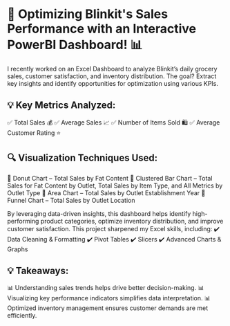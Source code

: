 <h1>🚀 Optimizing Blinkit's Sales Performance with an Interactive PowerBI Dashboard! 📊</h1>

<p3>I recently worked on an Excel Dashboard to analyze Blinkit’s daily grocery sales, customer satisfaction, and inventory distribution. The goal? Extract key insights and identify opportunities for optimization using various KPIs.</p3>

<h2>💡 Key Metrics Analyzed:</h2>

 ✅ Total Sales 💰
 ✅ Average Sales 📈
 ✅ Number of Items Sold 🛍️
 ✅ Average Customer Rating ⭐

<h2>🔍 Visualization Techniques Used:</h2>

 📌 Donut Chart – Total Sales by Fat Content
 📌 Clustered Bar Chart – Total Sales for Fat Content by Outlet, Total Sales by Item Type, and All Metrics by Outlet Type
 📌 Area Chart – Total Sales by Outlet Establishment Year
 📌 Funnel Chart – Total Sales by Outlet Location

By leveraging data-driven insights, this dashboard helps identify high-performing product categories, optimize inventory distribution, and improve customer satisfaction.
This project sharpened my Excel skills, including:
 ✔️ Data Cleaning & Formatting
 ✔️ Pivot Tables
 ✔️ Slicers
 ✔️ Advanced Charts & Graphs

<h2>💡 Takeaways:</h2>
 📊 Understanding sales trends helps drive better decision-making.
 📊 Visualizing key performance indicators simplifies data interpretation.
 📊 Optimized inventory management ensures customer demands are met efficiently.
